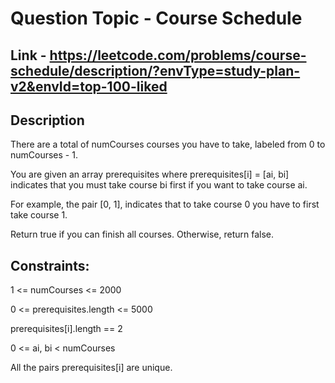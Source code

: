 # Question Topic - Course Schedule


## Link - https://leetcode.com/problems/course-schedule/description/?envType=study-plan-v2&envId=top-100-liked


## Description

There are a total of numCourses courses you have to take, labeled from 0 to numCourses - 1. 

You are given an array prerequisites where prerequisites[i] = [ai, bi] indicates that you must take course bi first if you want to take course ai.

For example, the pair [0, 1], indicates that to take course 0 you have to first take course 1.

Return true if you can finish all courses. Otherwise, return false.


## Constraints:

1 <= numCourses <= 2000

0 <= prerequisites.length <= 5000

prerequisites[i].length == 2

0 <= ai, bi < numCourses

All the pairs prerequisites[i] are unique.
